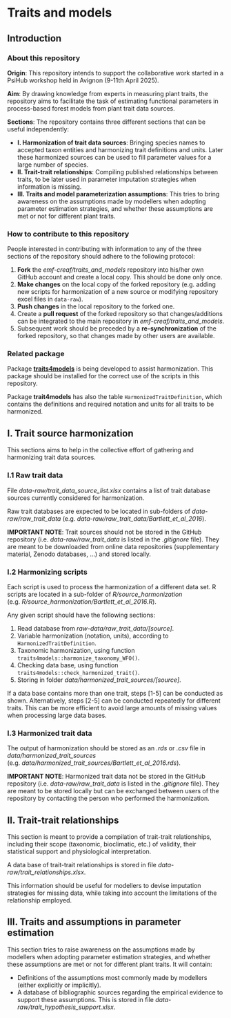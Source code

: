 
# Traits and models

## Introduction

### About this repository

**Origin**: This repository intends to support the collaborative work
started in a PsiHub workshop held in Avignon (9-11th April 2025).

**Aim**: By drawing knowledge from experts in measuring plant traits,
the repository aims to facilitate the task of estimating functional
parameters in process-based forest models from plant trait data sources.

**Sections**: The repository contains three different sections that can
be useful independently:

- **I. Harmonization of trait data sources**: Bringing species names to
  accepted taxon entities and harmonizing trait definitions and units.
  Later these harmonized sources can be used to fill parameter values
  for a large number of species.
- **II. Trait-trait relationships**: Compiling published relationships
  between traits, to be later used in parameter imputation strategies
  when information is missing.
- **III. Traits and model parameterization assumptions**: This tries to
  bring awareness on the assumptions made by modellers when adopting
  parameter estimation strategies, and whether these assumptions are met
  or not for different plant traits.

### How to contribute to this repository

People interested in contributing with information to any of the three
sections of the repository should adhere to the following protocol:

1.  **Fork** the *emf-creaf/traits_and_models* repository into his/her
    own GitHub account and create a local copy. This should be done only
    once.
2.  **Make changes** on the local copy of the forked repository
    (e.g. adding new scripts for harmonization of a new source or
    modifying repository excel files in `data-raw`).
3.  **Push changes** in the local repository to the forked one.
4.  Create a **pull request** of the forked repository so that
    changes/additions can be integrated to the main repository in
    *emf-creaf/traits_and_models*.
5.  Subsequent work should be preceded by a **re-synchronization** of
    the forked repository, so that changes made by other users are
    available.

### Related package

Package [**traits4models**](https://emf-creaf.github.io/traits4models)
is being developed to assist harmonization. This package should be
installed for the correct use of the scripts in this repository.

Package **trait4models** has also the table `HarmonizedTraitDefinition`,
which contains the definitions and required notation and units for all
traits to be harmonized.

## I. Trait source harmonization

This sections aims to help in the collective effort of gathering and
harmonizing trait data sources.

### I.1 Raw trait data

File *data-raw/trait_data_source_list.xlsx* contains a list of trait
database sources currently considered for harmonization.

Raw trait databases are expected to be located in sub-folders of
*data-raw/raw_trait_data*
(e.g. *data-raw/raw_trait_data/Bartlett_et_al_2016*).

**IMPORTANT NOTE**: Trait sources should not be stored in the GitHub
repository (i.e. *data-raw/raw_trait_data* is listed in the *.gitignore*
file). They are meant to be downloaded from online data repositories
(supplementary material, Zenodo databases, …) and stored locally.

### I.2 Harmonizing scripts

Each script is used to process the harmonization of a different data
set. R scripts are located in a sub-folder of *R/source_harmonization*
(e.g. *R/source_harmonization/Bartlett_et_al_2016.R*).

Any given script should have the following sections:

1)  Read database from *raw-data/raw_trait_data/\[source\]*.
2)  Variable harmonization (notation, units), according to
    `HarmonizedTraitDefinition`.
3)  Taxonomic harmonization, using function
    `traits4models::harmonize_taxonomy_WFO()`.
4)  Checking data base, using function
    `traits4models::check_harmonized_trait()`.
5)  Storing in folder *data/harmonized_trait_sources/\[source\]*.

If a data base contains more than one trait, steps \[1-5\] can be
conducted as shown. Alternatively, steps \[2-5\] can be conducted
repeatedly for different traits. This can be more efficient to avoid
large amounts of missing values when processing large data bases.

### I.3 Harmonized trait data

The output of harmonization should be stored as an *.rds* or *.csv* file
in *data/harmonized_trait_sources*
(e.g. *data/harmonized_trait_sources/Bartlett_et_al_2016.rds*).

**IMPORTANT NOTE**: Harmonized trait data not be stored in the GitHub
repository (i.e. *data-raw/raw_trait_data* is listed in the *.gitignore*
file). They are meant to be stored locally but can be exchanged between
users of the repository by contacting the person who performed the
harmonization.

## II. Trait-trait relationships

This section is meant to provide a compilation of trait-trait
relationships, including their scope (taxonomic, bioclimatic, etc.) of
validity, their statistical support and physiological interpretation.

A data base of trait-trait relationships is stored in file
*data-raw/trait_relationships.xlsx*.

This information should be useful for modellers to devise imputation
strategies for missing data, while taking into account the limitations
of the relationship employed.

## III. Traits and assumptions in parameter estimation

This section tries to raise awareness on the assumptions made by
modellers when adopting parameter estimation strategies, and whether
these assumptions are met or not for different plant traits. It will
contain:

- Definitions of the assumptions most commonly made by modellers (either
  explicitly or implicitly).
- A database of bibliographic sources regarding the empirical evidence
  to support these assumptions. This is stored in file
  *data-raw/trait_hypothesis_support.xlsx*.
